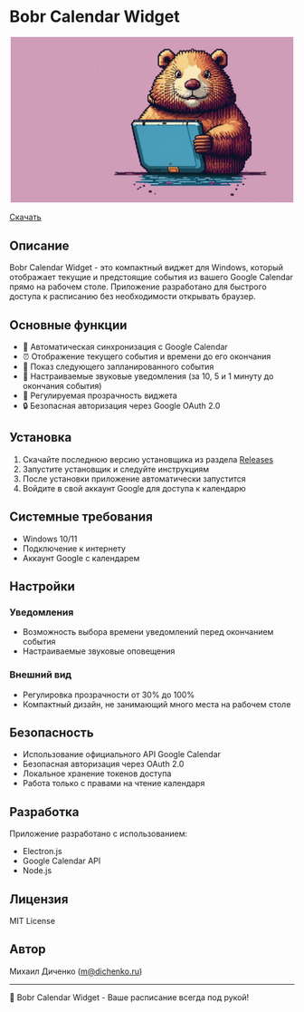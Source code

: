 # Bobr Calendar Widget

<p align="center">
  <img src="./assets/pic/bobr15x8.png" width=500" alt="Bobr Calendar Widget">
</p>

[Скачать](https://github.com/dichenko/Bobr-Calendar-Widget/releases)
## Описание
Bobr Calendar Widget - это компактный виджет для Windows, который отображает текущие и предстоящие события из вашего Google Calendar прямо на рабочем столе. Приложение разработано для быстрого доступа к расписанию без необходимости открывать браузер.

## Основные функции
- 🔄 Автоматическая синхронизация с Google Calendar
- ⏰ Отображение текущего события и времени до его окончания
- 📅 Показ следующего запланированного события
- 🔔 Настраиваемые звуковые уведомления (за 10, 5 и 1 минуту до окончания события)
- 🎨 Регулируемая прозрачность виджета
- 🔒 Безопасная авторизация через Google OAuth 2.0

## Установка
1. Скачайте последнюю версию установщика из раздела [Releases](https://github.com/dichenko/Bobr-Calendar-Widget/releases)
2. Запустите установщик и следуйте инструкциям
3. После установки приложение автоматически запустится
4. Войдите в свой аккаунт Google для доступа к календарю

## Системные требования
- Windows 10/11
- Подключение к интернету
- Аккаунт Google с календарем

## Настройки
### Уведомления
- Возможность выбора времени уведомлений перед окончанием события
- Настраиваемые звуковые оповещения

### Внешний вид
- Регулировка прозрачности от 30% до 100%
- Компактный дизайн, не занимающий много места на рабочем столе

## Безопасность
- Использование официального API Google Calendar
- Безопасная авторизация через OAuth 2.0
- Локальное хранение токенов доступа
- Работа только с правами на чтение календаря

## Разработка
Приложение разработано с использованием:
- Electron.js
- Google Calendar API
- Node.js

## Лицензия
MIT License

## Автор
Михаил Диченко (m@dichenko.ru)

---
🐸 Bobr Calendar Widget - Ваше расписание всегда под рукой!
